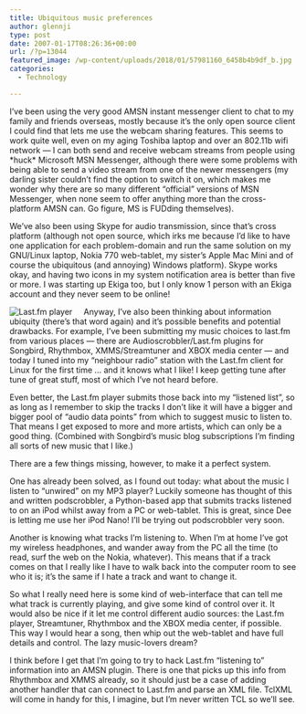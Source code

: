 ```yaml
---
title: Ubiquitous music preferences
author: glennji
type: post
date: 2007-01-17T08:26:36+00:00
url: /?p=13044
featured_image: /wp-content/uploads/2018/01/57981160_6458b4b9df_b.jpg
categories:
  - Technology

---
```

I&#8217;ve been using the very good AMSN instant messenger client to chat to my family and friends overseas, mostly because it&#8217;s the only open source client I could find that lets me use the webcam sharing features. This seems to work quite well, even on my aging Toshiba laptop and over an 802.11b wifi network &#8212; I can both send and receive webcam streams from people using \*huck\* Microsoft MSN Messenger, although there were some problems with being able to send a video stream from one of the newer messengers (my darling sister couldn&#8217;t find the option to switch it on, which makes me wonder why there are so many different &#8220;official&#8221; versions of MSN Messenger, when none seem to offer anything more than the cross-platform AMSN can. Go figure, MS is FUDding themselves).
  
We&#8217;ve also been using Skype for audio transmission, since that&#8217;s cross platform (although not open source, which irks me because I&#8217;d like to have one application for each problem-domain and run the same solution on my GNU/Linux laptop, Nokia 770 web-tablet, my sister&#8217;s Apple Mac Mini and of course the ubiquitous (and annoying) Windows platform). Skype works okay, and having two icons in my system notification area is better than five or more. I was starting up Ekiga too, but I only know 1 person with an Ekiga account and they never seem to be online!
  
<img style="float: left; margin-right: 20px;" src="http://glennji.com/files/images/LastFmPlayer.jpg" alt="Last.fm player" />
  
Anyway, I&#8217;ve also been thinking about information ubiquity (there&#8217;s that word again) and it&#8217;s possible benefits and potential drawbacks. For example, I&#8217;ve been submitting my music choices to last.fm from various places &#8212; there are Audioscrobbler/Last.fm plugins for Songbird, Rhythmbox, XMMS/Streamtuner and XBOX media center &#8212; and today I tuned into my &#8220;neighbour radio&#8221; station with the Last.fm client for Linux for the first time &#8230; and it knows what I like! I keep getting tune after tune of great stuff, most of which I&#8217;ve not heard before.
  
Even better, the Last.fm player submits those back into my &#8220;listened list&#8221;, so as long as I remember to skip the tracks I don&#8217;t like it will have a bigger and bigger pool of &#8220;audio data points&#8221; from which to suggest music to listen to. That means I get exposed to more and more artists, which can only be a good thing. (Combined with Songbird&#8217;s music blog subscriptions I&#8217;m finding all sorts of new music that I like.)
  
There are a few things missing, however, to make it a perfect system.
  
One has already been solved, as I found out today: what about the music I listen to &#8220;unwired&#8221; on my MP3 player? Luckily someone has thought of this and written podscrobbler, a Python-based app that submits tracks listened to on an iPod whilst away from a PC or web-tablet. This is great, since Dee is letting me use her iPod Nano! I&#8217;ll be trying out podscrobbler very soon.
  
Another is knowing what tracks I&#8217;m listening to. When I&#8217;m at home I&#8217;ve got my wireless headphones, and wander away from the PC all the time (to read, surf the web on the Nokia, whatever). This means that if a track comes on that I really like I have to walk back into the computer room to see who it is; it&#8217;s the same if I hate a track and want to change it.
  
So what I really need here is some kind of web-interface that can tell me what track is currently playing, and give some kind of control over it. It would also be nice if it let me control different audio sources: the Last.fm player, Streamtuner, Rhythmbox and the XBOX media center, if possible. This way I would hear a song, then whip out the web-tablet and have full details and control. The lazy music-lovers dream?
  
I think before I get that I&#8217;m going to try to hack Last.fm &#8220;listening to&#8221; information into an AMSN plugin. There is one that picks up this info from Rhythmbox and XMMS already, so it should just be a case of adding another handler that can connect to Last.fm and parse an XML file. TclXML will come in handy for this, I imagine, but I&#8217;m never written TCL so we&#8217;ll see.
